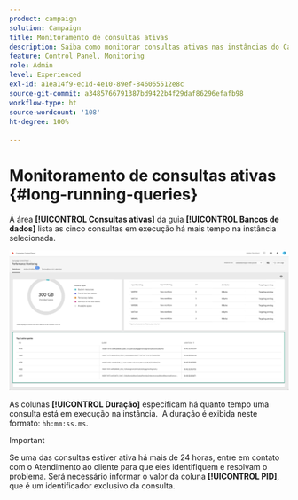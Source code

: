 ```yaml
---
product: campaign
solution: Campaign
title: Monitoramento de consultas ativas
description: Saiba como monitorar consultas ativas nas instâncias do Campaign no Painel de controle.
feature: Control Panel, Monitoring
role: Admin
level: Experienced
exl-id: a1ea14f9-ec1d-4e10-89ef-846065512e8c
source-git-commit: a3485766791387bd9422b4f29daf86296efafb98
workflow-type: ht
source-wordcount: '108'
ht-degree: 100%

---
```


# Monitoramento de consultas ativas {#long-running-queries}

Á área **[!UICONTROL Consultas ativas]** da guia **[!UICONTROL Bancos de dados]** lista as cinco consultas em execução há mais tempo na instância selecionada.

![](assets/active-queries.png)

As colunas **[!UICONTROL Duração]** especificam há quanto tempo uma consulta está em execução na instância.  A duração é exibida neste formato: `hh:mm:ss.ms`.

>[!IMPORTANT]
>
>Se uma das consultas estiver ativa há mais de 24 horas, entre em contato com o Atendimento ao cliente para que eles identifiquem e resolvam o problema. Será necessário informar o valor da coluna **[!UICONTROL PID]**, que é um identificador exclusivo da consulta.

